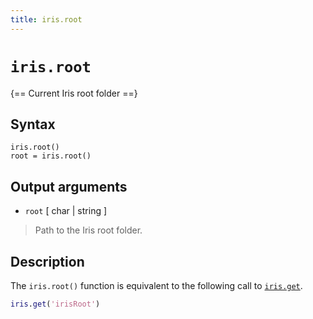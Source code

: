 ```yaml
---
title: iris.root
---
```


# `iris.root`

{== Current Iris root folder ==}


## Syntax

    iris.root()
    root = iris.root()


## Output arguments

* `root` [ char | string ] 
> 
> Path to the Iris root folder.
> 


## Description

The `iris.root()` function is equivalent to the following call to
[`iris.get`]().

```matlab
iris.get('irisRoot')
```


